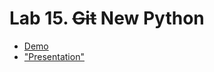 # Lab 15. <s>Git</s> New Python

* [Demo](./demo/New-Python.ipynb)
* ["Presentation"](./slides/Plan.pdf)

